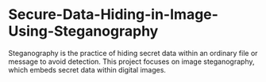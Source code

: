 # Secure-Data-Hiding-in-Image-Using-Steganography
Steganography is the practice of hiding secret data within an ordinary file or message to avoid detection. This project focuses on image steganography, which embeds secret data within digital images.
